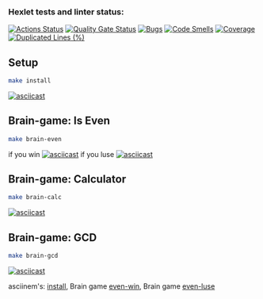 ### Hexlet tests and linter status:
[![Actions Status](https://github.com/feg55/frontend-project-44/actions/workflows/hexlet-check.yml/badge.svg)](https://github.com/feg55/frontend-project-44/actions)
[![Quality Gate Status](https://sonarcloud.io/api/project_badges/measure?project=feg55_frontend-project-44&metric=alert_status)](https://sonarcloud.io/summary/new_code?id=feg55_frontend-project-44)
[![Bugs](https://sonarcloud.io/api/project_badges/measure?project=feg55_frontend-project-44&metric=bugs)](https://sonarcloud.io/summary/new_code?id=feg55_frontend-project-44)
[![Code Smells](https://sonarcloud.io/api/project_badges/measure?project=feg55_frontend-project-44&metric=code_smells)](https://sonarcloud.io/summary/new_code?id=feg55_frontend-project-44)
[![Coverage](https://sonarcloud.io/api/project_badges/measure?project=feg55_frontend-project-44&metric=coverage)](https://sonarcloud.io/summary/new_code?id=feg55_frontend-project-44)
[![Duplicated Lines (%)](https://sonarcloud.io/api/project_badges/measure?project=feg55_frontend-project-44&metric=duplicated_lines_density)](https://sonarcloud.io/summary/new_code?id=feg55_frontend-project-44)

## Setup

```bash
make install
```
[![asciicast](https://asciinema.org/a/eAUXjlool7n8BsfV050JPoHQI.svg)](https://asciinema.org/a/eAUXjlool7n8BsfV050JPoHQI)

## Brain-game: Is Even

```bash
make brain-even
```

if you win [![asciicast](https://asciinema.org/a/9iHY2B2zvjP8SBv99F4LUA1ud.svg)](https://asciinema.org/a/9iHY2B2zvjP8SBv99F4LUA1ud)
if you luse [![asciicast](https://asciinema.org/a/jw1WBAtsqTG1wcc8uoouHVQIR.svg)](https://asciinema.org/a/jw1WBAtsqTG1wcc8uoouHVQIR)

## Brain-game: Calculator

```bash
make brain-calc
```
[![asciicast](https://asciinema.org/a/2b8nGiq9h2eMrmgSTLIcFbA0J.svg)](https://asciinema.org/a/2b8nGiq9h2eMrmgSTLIcFbA0J)

## Brain-game: GCD

```bash
make brain-gcd
```
[![asciicast](https://asciinema.org/a/gf20ZyMOu1dO7A5p1UO6t4Nb7.svg)](https://asciinema.org/a/gf20ZyMOu1dO7A5p1UO6t4Nb7)

asciinem's:
[install](https://asciinema.org/a/eAUXjlool7n8BsfV050JPoHQI), 
Brain game [even-win](https://asciinema.org/a/9iHY2B2zvjP8SBv99F4LUA1ud), 
Brain game [even-luse](https://asciinema.org/a/jw1WBAtsqTG1wcc8uoouHVQIR)